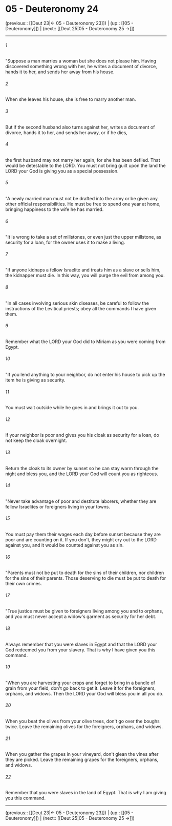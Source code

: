 # 05 - Deuteronomy 24

(previous:: [[Deut 23|← 05 - Deuteronomy 23]]) | (up:: [[05 - Deuteronomy]]) | (next:: [[Deut 25|05 - Deuteronomy 25 →]])

***


###### 1 
"Suppose a man marries a woman but she does not please him. Having discovered something wrong with her, he writes a document of divorce, hands it to her, and sends her away from his house. 

###### 2 
When she leaves his house, she is free to marry another man. 

###### 3 
But if the second husband also turns against her, writes a document of divorce, hands it to her, and sends her away, or if he dies, 

###### 4 
the first husband may not marry her again, for she has been defiled. That would be detestable to the LORD. You must not bring guilt upon the land the LORD your God is giving you as a special possession. 

###### 5 
"A newly married man must not be drafted into the army or be given any other official responsibilities. He must be free to spend one year at home, bringing happiness to the wife he has married. 

###### 6 
"It is wrong to take a set of millstones, or even just the upper millstone, as security for a loan, for the owner uses it to make a living. 

###### 7 
"If anyone kidnaps a fellow Israelite and treats him as a slave or sells him, the kidnapper must die. In this way, you will purge the evil from among you. 

###### 8 
"In all cases involving serious skin diseases, be careful to follow the instructions of the Levitical priests; obey all the commands I have given them. 

###### 9 
Remember what the LORD your God did to Miriam as you were coming from Egypt. 

###### 10 
"If you lend anything to your neighbor, do not enter his house to pick up the item he is giving as security. 

###### 11 
You must wait outside while he goes in and brings it out to you. 

###### 12 
If your neighbor is poor and gives you his cloak as security for a loan, do not keep the cloak overnight. 

###### 13 
Return the cloak to its owner by sunset so he can stay warm through the night and bless you, and the LORD your God will count you as righteous. 

###### 14 
"Never take advantage of poor and destitute laborers, whether they are fellow Israelites or foreigners living in your towns. 

###### 15 
You must pay them their wages each day before sunset because they are poor and are counting on it. If you don't, they might cry out to the LORD against you, and it would be counted against you as sin. 

###### 16 
"Parents must not be put to death for the sins of their children, nor children for the sins of their parents. Those deserving to die must be put to death for their own crimes. 

###### 17 
"True justice must be given to foreigners living among you and to orphans, and you must never accept a widow's garment as security for her debt. 

###### 18 
Always remember that you were slaves in Egypt and that the LORD your God redeemed you from your slavery. That is why I have given you this command. 

###### 19 
"When you are harvesting your crops and forget to bring in a bundle of grain from your field, don't go back to get it. Leave it for the foreigners, orphans, and widows. Then the LORD your God will bless you in all you do. 

###### 20 
When you beat the olives from your olive trees, don't go over the boughs twice. Leave the remaining olives for the foreigners, orphans, and widows. 

###### 21 
When you gather the grapes in your vineyard, don't glean the vines after they are picked. Leave the remaining grapes for the foreigners, orphans, and widows. 

###### 22 
Remember that you were slaves in the land of Egypt. That is why I am giving you this command.

***

(previous:: [[Deut 23|← 05 - Deuteronomy 23]]) | (up:: [[05 - Deuteronomy]]) | (next:: [[Deut 25|05 - Deuteronomy 25 →]])
